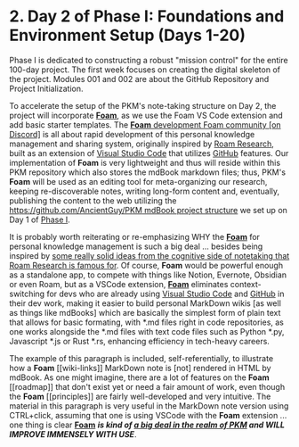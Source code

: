 # 2. Day 2 of **Phase I: Foundations and Environment Setup (Days 1-20)**

Phase I is dedicated to constructing a robust "mission control" for the entire 100-day project. The first week focuses on creating the digital skeleton of the project. Modules 001 and 002 are about the GitHub Repository and Project Initialization.

To accelerate the setup of the PKM's note-taking structure on Day 2, the project will incorporate [**Foam**](https://github.com/foambubble/foam), as we use the Foam VS Code extension and add basic starter templates. The [**Foam** development Foam community [on Discord]](https://foambubble.github.io/join-discord/g) is all about rapid development of this personal knowledge management and sharing system, originally inspired by [Roam Research](https://roamresearch.com/), built as an extension of [Visual Studio Code](https://code.visualstudio.com/) that utilizes [GitHub](https://github.com/) features. Our implementation of **Foam** is very lightweight and thus will reside within this PKM repository which also stores the mdBook markdown files; thus, PKM's **Foam** will be used as an editing tool for meta-organizing our research, keeping re-discoverable notes, writing long-form content and, eventually, publishing the content to the web utilizing the [https://github.com/AncientGuy/PKM mdBook project structure](https://github.com/AncientGuy/PKM) we set up on Day 1 of [Phase I](/1.md). 

It is probably worth reiterating or re-emphasizing WHY the [**Foam**](https://github.com/foambubble/foam) for personal knowledge management is such a big deal ... besides being inspired by [some really solid ideas from the cognitive side of notetaking that Roam Research is famous for](https://roamresearch.com/#/app/help/page/dZ72V0Ig6). Of course, **Foam** would be powerful enough as a standalone app, to compete with things like Notion, Evernote, Obsidian or even Roam, but as a VSCode extension, [**Foam**](https://github.com/foambubble/foam) eliminates context-switching for devs who are already using [Visual Studio Code](https://code.visualstudio.com/) and [GitHub](https://github.com/) in their dev work, making it easier to build personal MarkDown wikis [as well as things like mdBooks] which are basically the simplest form of plain text that allows for basic formating, with *.md files right in code repositories, as one works alongside the *.md files with text code files such as Python *.py, Javascript *.js or Rust *.rs, enhancing efficiency in tech-heavy careers.

The example of this paragraph is included, self-referentially, to illustrate how a **Foam** [[wiki-links]] MarkDown note is [not] rendered in HTML by mdBook. As one might imagine, there are a lot of features on the **Foam** [[roadmap]] that don't exist yet or need a fair amount of work, even though the **Foam** [[principles]] are fairly well-developed and very intuitive. The material in this paragraph is very useful in the MarkDown note version using CTRL+click, assuming that one is using VSCode with the **Foam** extension ... one thing is clear [**Foam**](https://github.com/foambubble/foam) ***is kind of [a big deal in the realm of PKM](/2.Areas/00PKMSystems.md) and WILL IMPROVE IMMENSELY WITH USE***. 